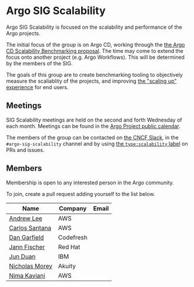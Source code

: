# Argo SIG Scalability

Argo SIG Scalability is focused on the scalability and performance of the Argo projects.

The initial focus of the group is on Argo CD, working through the [the Argo CD Scalability Benchmarking proposal](https://github.com/argoproj/argo-cd/pull/12662). The time may come to extend the focus onto another project (e.g. Argo Workflows). This will be determined by the members of the SIG.

The goals of this group are to create benchmarking tooling to objectively measure the scaliablity of the projects, and improving [the "scaling up" experience](https://argo-cd.readthedocs.io/en/stable/operator-manual/high_availability/#scaling-up) for end users.

## Meetings
SIG Scalability meetings are held on the second and forth Wednesday of each month. Meetings can be found in the [Argo Project public calendar](https://calendar.google.com/calendar/embed?src=argoproj%40gmail.com).

The members of the group can be contacted on [the CNCF Slack](https://slack.cncf.io/), in the `#argo-sig-scalability` channel and by using [the `type:scalability` label](https://github.com/argoproj/argo-cd/pulls?q=is%3Apr+is%3Aopen+label%3Atype%3Ascalability) on PRs and issues.

## Members
Membership is open to any interested person in the Argo community.

To join, create a pull request adding yourself to the list below.

<!-- Alphanumeric order based on `Name` -->
| Name                                               | Company   | Email |
|----------------------------------------------------|-----------|-------|
| [Andrew Lee](https://github.com/andklee)           | AWS       |       |
| [Carlos Santana](https://github.com/csantanapr)    | AWS       |       |
| [Dan Garfield](https://github.com/todaywasawesome) | Codefresh |       |
| [Jann Fischer](https://github.com/jannfis)         | Red Hat   |       |
| [Jun Duan](https://github.com/waltforme)           | IBM       |       |
| [Nicholas Morey](https://github.com/morey-tech)    | Akuity    |       |
| [Nima Kaviani](https://github.com/nimakaviani)     | AWS       |       |
